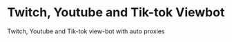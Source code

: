 # Twitch, Youtube and Tik-tok Viewbot
Twitch, Youtube and Tik-tok view-bot with auto proxies 
 
 
  
  
 
 
 
 
 
 
 
 
 
 
 
 
